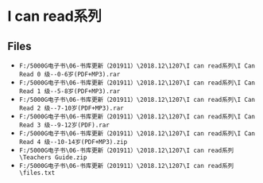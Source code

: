 # I can read系列

## Files

- `F:/5000G电子书\06-书库更新（201911）\2018.12\1207\I can read系列\I Can Read 0 级--0-6岁(PDF+MP3).rar`
- `F:/5000G电子书\06-书库更新（201911）\2018.12\1207\I can read系列\I Can Read 1 级--5-8岁(PDF+MP3).rar`
- `F:/5000G电子书\06-书库更新（201911）\2018.12\1207\I can read系列\I Can Read 2 级--7-10岁(PDF+MP3).rar`
- `F:/5000G电子书\06-书库更新（201911）\2018.12\1207\I can read系列\I Can Read 3 级--9-12岁(PDF).rar`
- `F:/5000G电子书\06-书库更新（201911）\2018.12\1207\I can read系列\I Can Read 4 级--10-14岁(PDF+MP3).zip`
- `F:/5000G电子书\06-书库更新（201911）\2018.12\1207\I can read系列\Teachers Guide.zip`
- `F:/5000G电子书\06-书库更新（201911）\2018.12\1207\I can read系列\files.txt`
